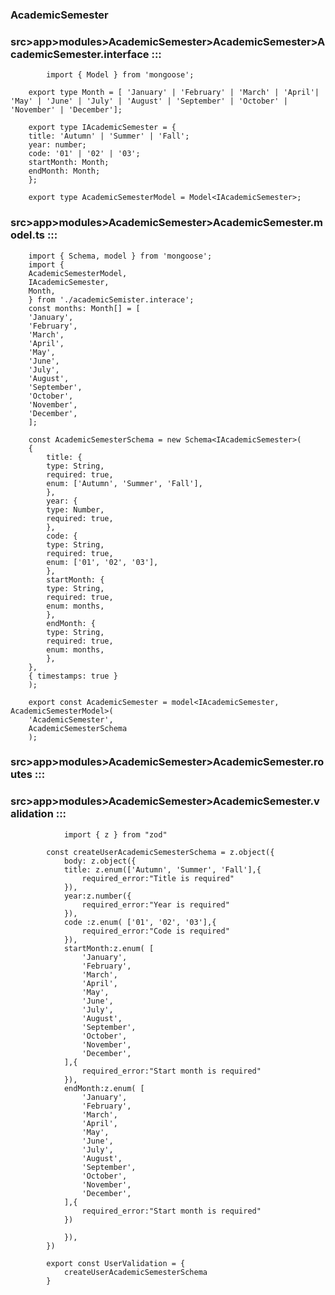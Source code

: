 ### AcademicSemester  

### src>app>modules>AcademicSemester>AcademicSemester>AcademicSemester.interface :::

            import { Model } from 'mongoose';

        export type Month = [ 'January' | 'February' | 'March' | 'April'| 'May' | 'June' | 'July' | 'August' | 'September' | 'October' | 'November' | 'December'];

        export type IAcademicSemester = {
        title: 'Autumn' | 'Summer' | 'Fall';
        year: number;
        code: '01' | '02' | '03';
        startMonth: Month;
        endMonth: Month;
        };

        export type AcademicSemesterModel = Model<IAcademicSemester>;


### src>app>modules>AcademicSemester>AcademicSemester.model.ts :::

        import { Schema, model } from 'mongoose';
        import {
        AcademicSemesterModel,
        IAcademicSemester,
        Month,
        } from './academicSemister.interace';
        const months: Month[] = [
        'January',
        'February',
        'March',
        'April',
        'May',
        'June',
        'July',
        'August',
        'September',
        'October',
        'November',
        'December',
        ];

        const AcademicSemesterSchema = new Schema<IAcademicSemester>(
        {
            title: {
            type: String,
            required: true,
            enum: ['Autumn', 'Summer', 'Fall'],
            },
            year: {
            type: Number,
            required: true,
            },
            code: {
            type: String,
            required: true,
            enum: ['01', '02', '03'],
            },
            startMonth: {
            type: String,
            required: true,
            enum: months,
            },
            endMonth: {
            type: String,
            required: true,
            enum: months,
            },
        },
        { timestamps: true }
        );

        export const AcademicSemester = model<IAcademicSemester, AcademicSemesterModel>(
        'AcademicSemester',
        AcademicSemesterSchema
        );


### src>app>modules>AcademicSemester>AcademicSemester.routes :::

### src>app>modules>AcademicSemester>AcademicSemester.validation :::


                import { z } from "zod"

            const createUserAcademicSemesterSchema = z.object({
                body: z.object({
                title: z.enum(['Autumn', 'Summer', 'Fall'],{
                    required_error:"Title is required"
                }),
                year:z.number({
                    required_error:"Year is required"
                }),
                code :z.enum( ['01', '02', '03'],{
                    required_error:"Code is required"
                }),
                startMonth:z.enum( [
                    'January',
                    'February',
                    'March',
                    'April',
                    'May',
                    'June',
                    'July',
                    'August',
                    'September',
                    'October',
                    'November',
                    'December',
                ],{
                    required_error:"Start month is required"
                }),
                endMonth:z.enum( [
                    'January',
                    'February',
                    'March',
                    'April',
                    'May',
                    'June',
                    'July',
                    'August',
                    'September',
                    'October',
                    'November',
                    'December',
                ],{
                    required_error:"Start month is required"
                })
                
                }),
            })

            export const UserValidation = {
                createUserAcademicSemesterSchema
            }


